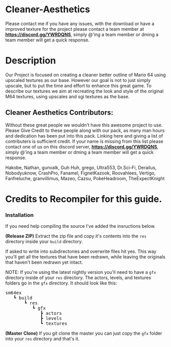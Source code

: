 # Cleaner-Aesthetics
Please contact me if you have any issues, with the download or have a improved texture for the project please contact a team member at **https://discord.gg/YWRDQNS**, simply @'ing a team member or dming a team member will get a quick response.

# Description
Our Project is focused on creating a cleaner better outline of Mario 64 using upscaled textures as our base. However our goal is not to just simply upscale, but to put the time and effort to enhance this great game. To describe our textures we aim at recreating the look and style of the original M64 textures, using upscales and sgi textures as the base.


## Cleaner Aesthetics  Contributors:
Without these great people we wouldn't have this awesome project to use. Please Give Credit to these people along with our pack, as many man hours and dedication has been put into this pack. Linking here and giving a list of contributers is sufficient credit. If your name is missing from this list please contact one of us on this discord server, **https://discord.gg/YWRDQNS**, simply @'ing a team member or dming a team member will get a quick response.

Hakobe, Nathan, gunvalk, Guh Huh, grego, Ultra553, Dr.Sci-Fi, Derailus, Nobodyuknow, CrashPro, Fanamel, FignetKazook, Roovahlees, Vertigo, Fanfreluche, granvillimus, Mazeo, Cazsu, PokeHeadroom, TheExpectKnight


# Credits to Recompiler for this guide.
### Installation

If you need help compiling the source I've added the insructions below.

<b>(Release ZIP)</b>
Extract the zip file and copy it's contents into the `res` directory inside your `build` directory.

If asked to write into subdirectories and overwrite files hit yes. This way you'll get all the textures that have been redrawn, while leaving the originals that haven't been redrawn yet intact.

NOTE:
If you're using the latest nightly version you'll need to have a `gfx` directory inside of your `res` directory. The actors, levels, and textures folders go in the `gfx` directory. It should look like this:


<pre>sm64ex
   ┗ build
       ┗ res
          ┗ gfx
             ┣ actors
             ┣ levels
             ┗ textures</pre>

<b>(Master Clone)</b>
If you git clone the master you can just copy the `gfx` folder into your `res` directory and that's it.
